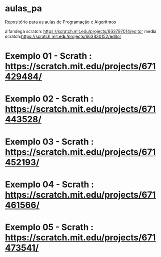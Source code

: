 # aulas_pa
Repositório para as aulas de Programação e Algoritmos 

alfandega scratch:
https://scratch.mit.edu/projects/663797014/editor
media scratch:https://scratch.mit.edu/projects/663830152/editor

# Exemplo 01 - Scrath : https://scratch.mit.edu/projects/671429484/
# Exemplo 02 - Scrath : https://scratch.mit.edu/projects/671443528/
# Exemplo 03 - Scrath : https://scratch.mit.edu/projects/671452193/
# Exemplo 04 - Scrath : https://scratch.mit.edu/projects/671461566/
# Exemplo 05 - Scrath : https://scratch.mit.edu/projects/671473541/

